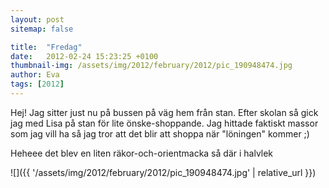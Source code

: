 ```yaml
---
layout: post
sitemap: false

title:  "Fredag"
date:   2012-02-24 15:23:25 +0100
thumbnail-img: /assets/img/2012/february/2012/pic_190948474.jpg
author: Eva
tags: [2012]
---
```


Hej! Jag sitter just nu på bussen på väg hem från stan. Efter skolan så gick jag med Lisa på stan för lite önske-shoppande. Jag hittade faktiskt massor som jag vill ha så jag tror att det blir att shoppa när "löningen" kommer ;)

Heheee det blev en liten räkor-och-orientmacka så där i halvlek

![]({{ '/assets/img/2012/february/2012/pic_190948474.jpg'  | relative_url }})

